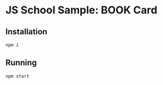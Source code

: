 # JS School Sample: BOOK Card

## Installation

```shell
npm i
```

## Running

```shell
npm start
```